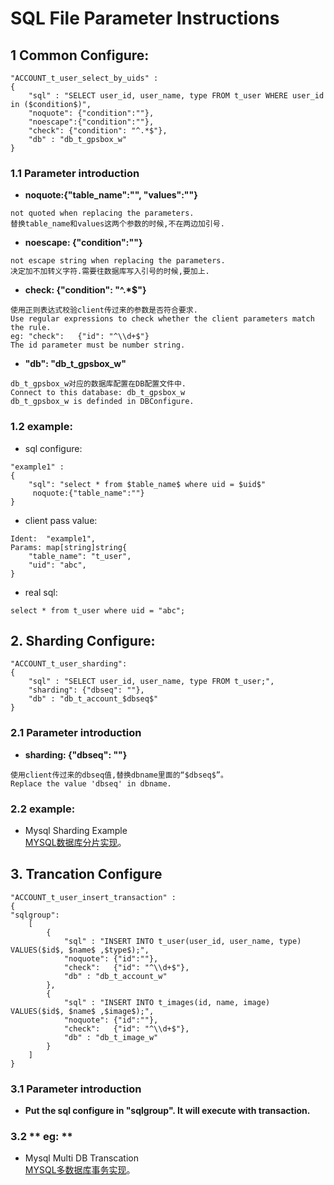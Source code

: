 # SQL File Parameter Instructions

## 1 Common Configure:
```
"ACCOUNT_t_user_select_by_uids" :
{
    "sql" : "SELECT user_id, user_name, type FROM t_user WHERE user_id in ($condition$)",
    "noquote": {"condition":""},
    "noescape":{"condition":""},
    "check": {"condition": "^.*$"},
    "db" : "db_t_gpsbox_w"
}
```
### 1.1 Parameter introduction
* **noquote:{"table_name":"", "values":""}** 
```
not quoted when replacing the parameters.  
替换table_name和values这两个参数的时候,不在两边加引号.   
```
* **noescape: {"condition":""}**  
```
not escape string when replacing the parameters.
决定加不加转义字符.需要往数据库写入引号的时候,要加上.
```
* **check: {"condition": "^.*$"}**  
```
使用正则表达式校验client传过来的参数是否符合要求.
Use regular expressions to check whether the client parameters match the rule.
eg: "check":   {"id": "^\\d+$"}
The id parameter must be number string.
```

* **"db": "db_t_gpsbox_w"**  
```
db_t_gpsbox_w对应的数据库配置在DB配置文件中.
Connect to this database: db_t_gpsbox_w
db_t_gpsbox_w is definded in DBConfigure.
```
### 1.2 **example:**   
* sql configure:   
```
"example1" :
{
    "sql": "select * from $table_name$ where uid = $uid$"
     noquote:{"table_name":""}
}
```

* client pass value:  
``` 
Ident:  "example1",
Params: map[string]string{
    "table_name": "t_user",
    "uid": "abc",
}
``` 

* real sql:  
```
select * from t_user where uid = "abc";  
```



## 2. Sharding Configure:  
```
"ACCOUNT_t_user_sharding":
{   
    "sql" : "SELECT user_id, user_name, type FROM t_user;",
    "sharding": {"dbseq": ""},
    "db" : "db_t_account_$dbseq$"
} 
```
### 2.1 Parameter introduction
* **sharding: {"dbseq": ""}**  
```
使用client传过来的dbseq值,替换dbname里面的“$dbseq$”。
Replace the value 'dbseq' in dbname. 
```

### 2.2 **example:**   
* Mysql Sharding Example   
[MYSQL数据库分片实现](dbproxy_sharding.md)。  


## 3. Trancation Configure  
```
"ACCOUNT_t_user_insert_transaction" : 
{   
"sqlgroup": 
    [   
        {   
            "sql" : "INSERT INTO t_user(user_id, user_name, type) VALUES($id$, $name$ ,$type$);",
            "noquote": {"id":""},
            "check":   {"id": "^\\d+$"},
            "db" : "db_t_account_w"
        },  
        {   
            "sql" : "INSERT INTO t_images(id, name, image) VALUES($id$, $name$ ,$image$);",
            "noquote": {"id":""},
            "check":   {"id": "^\\d+$"},
            "db" : "db_t_image_w"
        }   
    ]   
}
```
### 3.1 Parameter introduction
* **Put the sql configure in "sqlgroup". It will execute with transaction.**   

### 3.2 ** eg: **   
* Mysql Multi DB Transcation  
[MYSQL多数据库事务实现](dbproxy_multi_db_transaction.md)。 


